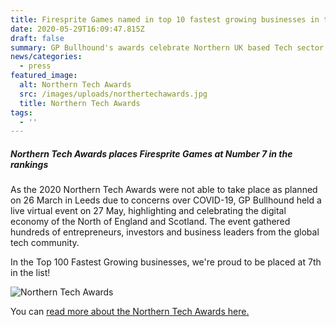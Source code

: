```yaml
---
title: Firesprite Games named in top 10 fastest growing businesses in the North
date: 2020-05-29T16:09:47.815Z
draft: false
summary: GP Bullhound's awards celebrate Northern UK based Tech sector.
news/categories:
  - press
featured_image:
  alt: Northern Tech Awards
  src: /images/uploads/northertechawards.jpg
  title: Northern Tech Awards
tags:
  - ''
---
```

##### Northern Tech Awards places Firesprite Games at Number 7 in the rankings

As the 2020 Northern Tech Awards were not able to take place as planned on 26 March in Leeds due to concerns over COVID-19, GP Bullhound held a live virtual event on 27 May, highlighting and celebrating the digital economy of the North of England and Scotland. The event gathered hundreds of entrepreneurs, investors and business leaders from the global tech community.

In the Top 100 Fastest Growing businesses, we're proud to be placed at 7th in the list! 

![Northern Tech Awards](/images/uploads/News_TechAwards.jpg "Northern Tech Awards")

You can [read more about the Northern Tech Awards here.](https://www.gpbullhound.com/events/northern-tech-awards/)
